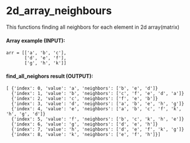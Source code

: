 # 2d_array_neighbours
This functions finding all neighbors for each element in 2d array(matrix)


#### Array example (INPUT):

```
arr = [['a', 'b', 'c'],    
       ['d', 'e', 'f'],  
       ['g', 'h', 'k']]  
```

#### find_all_neighors result (OUTPUT):
```
[ {'index': 0, 'value': 'a', 'neighbors': ['b', 'e', 'd']}
  {'index': 1, 'value': 'b', 'neighbors': ['c', 'f', 'e', 'd', 'a']}
  {'index': 2, 'value': 'c', 'neighbors': ['f', 'e', 'b']}
  {'index': 3, 'value': 'd', 'neighbors': ['a', 'b', 'e', 'h', 'g']}
  {'index': 4, 'value': 'e', 'neighbors': ['a', 'b', 'c', 'f', 'k', 'h', 'g', 'd']}
  {'index': 5, 'value': 'f', 'neighbors': ['b', 'c', 'k', 'h', 'e']}
  {'index': 6, 'value': 'g', 'neighbors': ['d', 'e', 'h']}
  {'index': 7, 'value': 'h', 'neighbors': ['d', 'e', 'f', 'k', 'g']}
  {'index': 8, 'value': 'k', 'neighbors': ['e', 'f', 'h']}]
```
       
